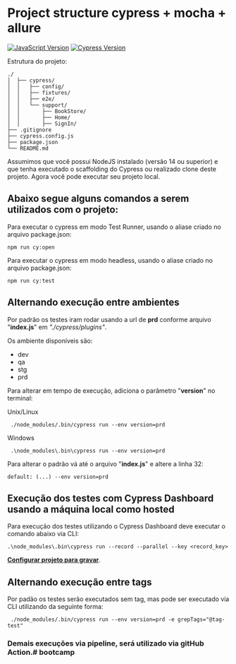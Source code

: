 [javascript-image]: https://img.shields.io/badge/javascript-red
[javascript-url]: https://developer.mozilla.org/en-US/docs/Web/JavaScript
[cucumber-url]: https://github.com/TheBrainFamily/cypress-cucumber-preprocessor
[cypress-image]:https://img.shields.io/badge/cypress-10.3.1-beige
[cypress-url]:https://docs.cypress.io/guides/overview/why-cypress

# Project structure cypress + mocha + allure
[![JavaScript Version][javascript-image]][javascript-url]
[![Cypress Version][cypress-image]][cypress-url]

Estrutura do projeto:
```
./
│  ├── cypress/
│  │   ├── config/
│  │   ├── fixtures/
│  │   ├── e2e/
│  │   └── support/
│  │       ├── BookStore/
│  │       ├── Home/
│  │       ├── SignIn/
├── .gitignore
├── cypress.config.js
├── package.json
└── README.md
```

Assumimos que você possui NodeJS instalado (versão 14 ou superior) e que tenha executado o scaffolding do Cypress ou realizado clone deste projeto. Agora você pode executar seu projeto local.

## Abaixo segue alguns comandos a serem utilizados com o projeto:

Para executar o cypress em modo Test Runner, usando o aliase criado no arquivo package.json:
```
npm run cy:open
```

Para executar o cypress em modo headless, usando o aliase criado no arquivo package.json:
```
npm run cy:test
```

## Alternando execução entre ambientes

Por padrão os testes iram rodar usando a url de **prd** conforme arquivo "**index.js**" em *"./cypress/plugins"*. 

Os ambiente disponíveis são:
- dev
- qa
- stg
- prd

Para alterar em tempo de execução, adiciona o parâmetro "**version**" no terminal:

Unix/Linux
```
 ./node_modules/.bin/cypress run --env version=prd
```

Windows
```
 .\node_modules\.bin\cypress run --env version=prd
```

Para alterar o padrão vá até o arquivo "**index.js**" e altere a linha 32:
```
default: (...) --env version=prd
```

## Execução dos testes com Cypress Dashboard usando a máquina local como hosted

Para execução dos testes utilizando o Cypress Dashboard deve executar o comando abaixo via CLI:

```
.\node_modules\.bin\cypress run --record --parallel --key <record_key>
```
**[Configurar projeto para gravar](https://docs.cypress.io/guides/dashboard/projects#Setup)**.

## Alternando execução entre tags

Por padão os testes serão executados sem tag, mas pode ser executado via CLI utilizando da seguinte forma:

```
 ./node_modules/.bin/cypress run --env version=prd -e grepTags="@tag-test"
```

### Demais execuções via pipeline, será utilizado via gitHub Action.#   b o o t c a m p  
 